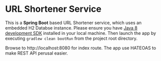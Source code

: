 # **URL Shortener Service**

This is a **Spring Boot** based URL Shortener service, which uses an embedded H2 Databse instance. Please ensure you have [Java 8 development SDK](http://www.oracle.com/technetwork/java/javase/downloads/index-jsp-138363.html) installed in your local machine. Then launch the app by executing `gradlew clean bootRun` from the project root directory.

Browse to http://localhost:8080 for index route. The app use HATEOAS to make REST API perusal easier.